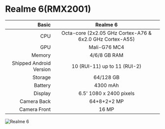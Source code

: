
Realme 6(RMX2001)
==============

Basic   | Realme 6                               
-------:|:----------------------------------------------------------:
CPU     | Octa-core (2x2.05 GHz Cortex-A76 & 6x2.0 GHz Cortex-A55)     
GPU     | Mali-G76 MC4                     
Memory  | 4/6/8 GB RAM                           
Shipped Android Version | 10 (RUI-11) up to 11 (RUI-2)
Storage | 64/128 GB                          
Battery | 4300 mAh                         
Display | 6.5' 1080 x 2400 pixels            
Camera Back  | 64+8+2+2 MP                  
Camera Front | 16 MP


![Realme 6](https://fdn2.gsmarena.com/vv/pics/realme/realme-6-2.jpg "Realme 6")
